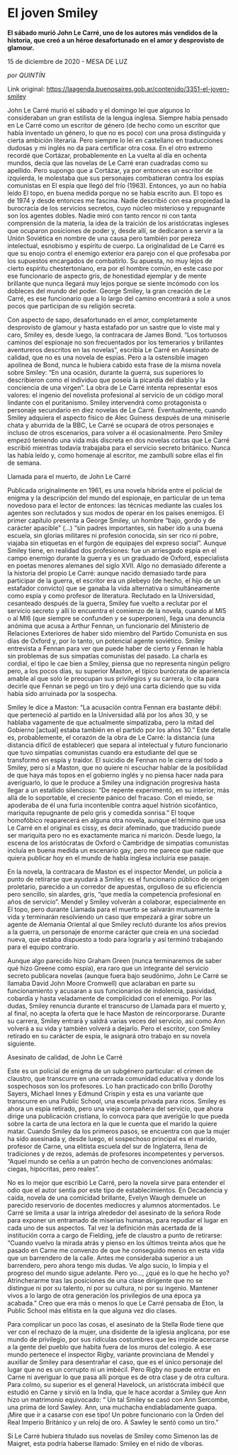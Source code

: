 # El joven Smiley

**El sábado murió John Le Carré, uno de los autores más vendidos de la historia, que creó a un héroe desafortunado en el amor y desprovisto de glamour.**

15 de diciembre de 2020 - MESA DE LUZ

_por QUINTÍN_

Link original: https://laagenda.buenosaires.gob.ar/contenido/3351-el-joven-smiley



John Le Carré murió el sábado y el domingo leí que algunos lo consideraban un gran estilista de la lengua inglesa. Siempre había pensado en Le Carré como un escritor de género (de hecho como un escritor que había inventado un género, lo que no es poco) con una prosa distinguida y cierta ambición literaria. Pero siempre lo leí en castellano en traducciones dudosas y mi inglés no da para certificar otra cosa. En el otro extremo recordé que Cortázar, probablemente en La vuelta al día en ochenta mundos, decía que las novelas de Le Carré eran cuadradas como su apellido. Pero supongo que a Cortázar, ya por entonces un escritor de izquierda, le molestaba que sus personajes combatieran contra los espías comunistas en El espía que llegó del frío (1963). Entonces, yo aun no había leído El topo, en buena medida porque no se había escrito aun. El topo es de 1974 y desde entonces me fascina. Nadie describió con esa propiedad la burocracia de los servicios secretos, cuyo núcleo misterioso y repugnante son los agentes dobles. Nadie miró con tanto rencor ni con tanta comprensión de la materia, la idea de la traición de los aristócratas ingleses que ocuparon posiciones de poder y, desde allí, se dedicaron a servir a la Unión Soviética en nombre de una causa pero también por pereza intelectual, esnobismo y espíritu de cuerpo. La originalidad de Le Carré es que su enojo contra el enemigo exterior era parejo con el que profesaba por los supuestos encargados de combatirlo. Su apuesta, no muy lejos de cierto espíritu chestertoniano, era por el hombre común, en este caso por ese funcionario de aspecto gris, de honestidad ejemplar y de mente brillante que nunca llegará muy lejos porque se siente incómodo con los dobleces del mundo del poder. George Smiley, la gran creación de Le Carré, es ese funcionario que a lo largo del camino encontrará a solo a unos pocos que participan de su religión secreta.




Con aspecto de sapo, desafortunado en el amor, completamente desprovisto de glamour y hasta estafado por un sastre que lo viste mal y caro, Smiley es, desde luego, la contracara de James Bond. “Los tortuosos caminos del espionaje no son frecuentados por los temerarios y brillantes aventureros descritos en las novelas”, escribía Le Carré en Asesinato de calidad, que no es una novela de espías. Pero a la ostensible imagen apolínea de Bond, nunca le hubiera cabido esta frase de la misma novela sobre Smiley: “En una ocasión, durante la guerra, sus superiores lo describieron como el individuo que poseía la picardía del diablo y la conciencia de una virgen”. La obra de Le Carré intenta representar esos valores: el ingenio del novelista profesional al servicio de un código moral lindante con el puritanismo. Smiley intervendrá como protagonista o personaje secundario en diez novelas de Le Carré. Eventualmente, cuando Smiley adquiera el aspecto físico de Alec Guiness después de una miniserie chata y aburrida de la BBC, Le Carré se ocupará de otros personajes e incluso de otros escenarios, para volver a él ocasionalmente. Pero Smiley empezó teniendo una vida más discreta en dos novelas cortas que Le Carré escribió mientras todavía trabajaba para el servicio secreto británico. Nunca las había leído y, como homenaje al escritor, me zambullí sobre ellas el fin de semana.




Llamada para el muerto, de John Le Carré




Publicada originalmente en 1961, es una novela híbrida entre el policial de enigma y la descripción del mundo del espionaje, en particular de un tema novedoso para el lector de entonces: las técnicas mediante las cuales los agentes son reclutados y sus modos de operar en los países enemigos. El primer capítulo presenta a George Smiley, un hombre “bajo, gordo y de carácter apacible” (…) “sin padres importantes, sin haber ido a una buena escuela, sin glorias militares ni profesión conocida, sin ser rico ni pobre, viajaba sin etiquetas en el furgón de equipajes del expreso social”. Aunque Smiley tiene, en realidad dos profesiones: fue un arriesgado espía en el campo enemigo durante la guerra y es un graduado de Oxford, especialista en poetas menores alemanes del siglo XVII. Algo no demasiado diferente a la historia del propio Le Carré: aunque nacido demasiado tarde para participar de la guerra, el escritor era un plebeyo (de hecho, el hijo de un estafador convicto) que se ganaba la vida alternativa o simultáneamente como espía y como profesor de literatura. Reclutado en la Universidad, cesanteado después de la guerra, Smiley fue vuelto a reclutar por el servicio secreto y allí lo encuentra el comienzo de la novela, cuando al MI5 o al MI6 (que siempre se confunden y se superponen), llega una denuncia anónima que acusa a Arthur Fennan, un funcionario del Ministerio de Relaciones Exteriores de haber sido miembro del Partido Comunista en sus días de Oxford y, por lo tanto, un potencial agente soviético. Smiley entrevista a Fennan para ver que puede haber de cierto y Fennan le habla sin problemas de sus simpatías comunistas del pasado. La charla es cordial, el tipo le cae bien a Smiley, piensa que no representa ningún peligro pero, a los pocos días, su superior Maston, el típico burócrata de apariencia amable al que solo le preocupan sus privilegios y su carrera, lo cita para decirle que Fennan se pegó un tiro y dejó una carta diciendo que su vida había sido arruinada por la sospecha.




Smiley le dice a Maston: “La acusación contra Fennan era bastante débil: que perteneció al partido en la Universidad allá por los años 30, y se hablaba vagamente de que actualmente simpatizaba, pero la mitad del Gobierno [actual] estaba también en el partido por los años 30.” Este detalle es, probablemente, el corazón de la obra de Le Carré: la distancia (una distancia difícil de establecer) que separa al intelectual y futuro funcionario que tuvo simpatías comunistas cuando era estudiante del que se transformó en espía y traidor. El suicidio de Fennan no le cierra del todo a Smiley, pero sí a Maston, que no quiere ni escuchar hablar de la posibilidad de que haya más topos en el gobierno inglés y no piensa hacer nada para averiguarlo, lo que le produce a Smiley una indignación progresiva hasta llegar a un estallido silencioso: “De repente experimentó, en su interior, más allá de lo soportable, el creciente pánico del fracaso. Con el miedo, se apoderaba de él una furia incontenible contra aquel histrión sicofántico, mariquita repugnante de pelo gris y comedida sonrisa.” El toque homofóbico reaparecerá en alguna otra novela, aunque el término que usa Le Carré en el original es cissy, es decir afeminado, que traducido puede ser mariquita pero no es exactamente marica ni maricón. Desde luego, la escena de los aristócratas de Oxford o Cambridge de simpatías comunistas incluía en buena medida un escenario gay, pero me parece que nadie que quiera publicar hoy en el mundo de habla inglesa incluiría ese pasaje.




En la novela, la contracara de Maston es el inspector Mendel, un policía a punto de retirarse que ayudará a Smiley: es el funcionario público de origen proletario, parecido a un corredor de apuestas, orgulloso de su eficiencia pero sencillo, sin alardes, gris, “que medía la competencia profesional en años de servicio”. Mendel y Smiley volverán a colaborar, especialmente en El topo, pero durante Llamada para el muerto se salvarán mutuamente la vida y terminarán resolviendo un caso que empezará a girar sobre un agente de Alemania Oriental al que Smiley reclutó durante los años previos a la guerra, un personaje de enorme carácter que creía en una sociedad nueva, que estaba dispuesto a todo para lograrla y así terminó trabajando para el equipo contrario.




Aunque algo parecido hizo Graham Green (nunca terminaremos de saber qué hizo Greene como espía), era raro que un integrante del servicio secreto publicara novelas (aunque fuera bajo seudónimo, John Le Carré se llamaba David John Moore Cromwell) que aclaraban en parte su funcionamiento y acusaran a sus funcionarios de indolencia, pasividad, cobardía y hasta veladamente de complicidad con el enemigo. Por las dudas, Smiley renuncia durante el transcurso de Llamada para el muerto y, al final, no acepta la oferta que le hace Maston de reincorporarse. Durante su carrera, Smiley entrará y saldrá varias veces del servicio, así como Ann volverá a su vida y también volverá a dejarlo. Pero el escritor, con Smiley retirado en su carácter de espía, le asignará otro trabajo en su novela siguiente.




Asesinato de calidad, de John Le Carré




Este es un policial de enigma de un subgénero particular: el crimen de claustro, que transcurre en una cerrada comunidad educativa y donde los sospechosos son los profesores. Lo han practicado con brillo Dorothy Sayers, Michael Innes y Edmund Crispin y esta es una variante que transcurre en una Public School, una escuela privada para ricos. Smiley es ahora un espía retirado, pero una vieja compañera del servicio, que ahora dirige una publicación cristiana, lo convoca para que averigüe lo que pueda sobre la carta de una lectora en la que le cuenta que el marido la quiere matar. Cuando Smiley da los primeros pasos, se encuentra con que la mujer ha sido asesinada y, desde luego, el sospechoso principal es el marido, profesor de Carne, una elitista escuela del sur de Inglaterra, llena de tradiciones y de rezos, además de profesores incompetentes y perversos. “Aquel mundo se ceñía a un patrón hecho de convenciones anómalas: ciegas, hipócritas, pero reales”.




No es lo mejor que escribió Le Carré, pero la novela sirve para entender el odio que el autor sentía por este tipo de establecimientos. En Decadencia y caída, novela de una comicidad brillante, Evelyn Waugh demuele un parecido reservorio de docentes mediocres y alumnos atormentados. Le Carré se limita a usar la intriga alrededor del asesinato de la señora Rode para exponer un entramado de miserias humanas, para repudiar el lugar en cada uno de sus aspectos. Tal vez la definición más acertada de la institución corra a cargo de Fielding, jefe de claustro a punto de retirarse: “Cuando vuelvo la mirada atrás y pienso en los últimos treinta años que he pasado en Carne me convenzo de que he conseguido menos en esta vida que un barrendero de la calle. Antes me consideraba superior a un barrendero, pero ahora tengo mis dudas. Ve algo sucio, lo limpia y el progreso del mundo sigue adelante. Pero yo…, ¿qué es lo que he hecho yo? Atrincherarme tras las posiciones de una clase dirigente que no se distingue ni por su talento, ni por su cultura, ni por su ingenio. Mantener vivos a lo largo de otra generación los privilegios de una época ya acabada.” Creo que era más o menos lo que Le Carré pensaba de Eton, la Public School más elitista en la que alguna vez dio clases.




Para complicar un poco las cosas, el asesinato de la Stella Rode tiene que ver con el rechazo de la mujer, una disidente de la iglesia anglicana, por ese mundo de privilegio, por sus ridículas costumbres que les impide acercarse a la gente del pueblo que habita fuera de los muros del colegio. A ese mundo pertenece el inspector Rigby, variante provinciana de Mendel y auxiliar de Smiley para desentrañar el caso, que es el único personaje del lugar que no es un corrupto ni un imbécil. Pero Rigby no puede entrar en Carne ni averiguar lo que pasa allí porque es de otra clase y de otra cultura. Para colmo, su superior es el general Havelock, un aristócrata imbécil que estudió en Carne y sirvió en la India, que le hace acordar a Smiley que Ann hizo un matrimonio equivocado: “ Un tal Smiley se casó con Ann Sercombe, una prima de lord Sawley. Ann, una muchacha endiabladamente guapa. ¡Mire que ir a casarse con ese tipo! Un pobre funcionario con la Orden del Real Imperio Británico y un reloj de oro. A Sawley le sentó como un tiro."




Si Le Carré hubiera titulado sus novelas de Smiley como Simenon las de Maigret, esta podría haberse llamado: Smiley en el nido de víboras.



